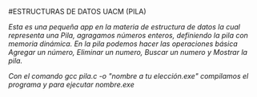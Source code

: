 #ESTRUCTURAS DE DATOS UACM (PILA)

_Esta es una pequeña app en la materia de estructura de datos la cual representa una Pila, agragamos números enteros, definiendo la pila con  memoria dinámica. En la pila podemos hacer las operaciones básica Agregar un número, Eliminar un numero, Buscar un numero y Mostrar la pila._

_Con el comando gcc pila.c -o "nombre a tu elección.exe" compilamos el programa y para ejecutar nombre.exe_